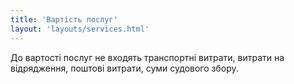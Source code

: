 ```yaml
---
title: 'Вартість послуг'
layout: 'layouts/services.html'
---
```


До вартості послуг не входять транспортні витрати, витрати на відрядження, поштові витрати, суми судового збору.
